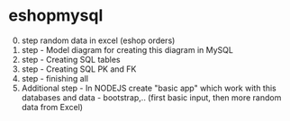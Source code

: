 # eshopmysql
0. step random data in excel (eshop orders)
1. step - Model diagram for creating this diagram in MySQL
2. step - Creating SQL tables
3. step - Creating SQL PK and FK
4. step - finishing all
5. Additional step - In NODEJS create "basic app" which work with this databases and data - bootstrap,.. (first basic input, then more random data from Excel)

